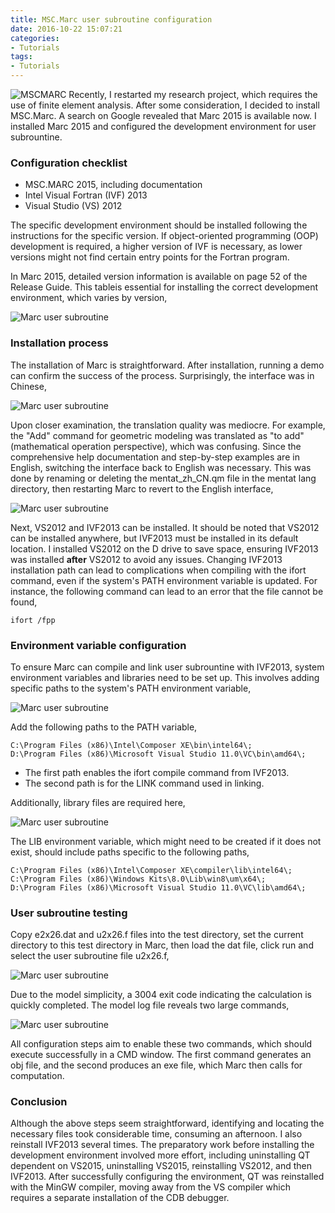 ```yaml
---
title: MSC.Marc user subroutine configuration
date: 2016-10-22 15:07:21
categories:
- Tutorials
tags:
- Tutorials
---
```


![MSCMARC](/uploads/images/0000/MSCMARC.jpg)
Recently, I restarted my research project, which requires the use of finite element analysis. After some consideration, I decided to install MSC.Marc. A search on Google revealed that Marc 2015 is available now. I installed Marc 2015 and configured the development environment for user subrountine.

<!-- more -->

### Configuration checklist

- MSC.MARC 2015, including documentation
- Intel Visual Fortran (IVF) 2013
- Visual Studio (VS) 2012

The specific development environment should be installed following the instructions for the specific version. If object-oriented programming (OOP) development is required, a higher version of IVF is necessary, as lower versions might not find certain entry points for the Fortran program.

In Marc 2015, detailed version information is available on page 52 of the Release Guide. This tableis essential for installing the correct development environment, which varies by version,

![Marc user subroutine](/uploads/images/2016/MarcUserSubroutineConfig1.png)

### Installation process

The installation of Marc is straightforward. After installation, running a demo can confirm the success of the process. Surprisingly, the interface was in Chinese,

![Marc user subroutine](/uploads/images/2016/MarcUserSubroutineConfig2.png)

Upon closer examination, the translation quality was mediocre. For example, the "Add" command for geometric modeling was translated as "to add" (mathematical operation perspective), which was confusing. Since the comprehensive help documentation and step-by-step examples are in English, switching the interface back to English was necessary. This was done by renaming or deleting the mentat_zh_CN.qm file in the mentat lang directory, then restarting Marc to revert to the English interface,

![Marc user subroutine](/uploads/images/2016/MarcUserSubroutineConfig3.png)

Next, VS2012 and IVF2013 can be installed. It should be noted that VS2012 can be installed anywhere, but IVF2013 must be installed in its default location. I installed VS2012 on the D drive to save space, ensuring IVF2013 was installed **after** VS2012 to avoid any issues. Changing IVF2013 installation path can lead to complications when compiling with the ifort command, even if the system's PATH environment variable is updated. For instance, the following command can lead to an error that the file cannot be found,

```
ifort /fpp
```

### Environment variable configuration

To ensure Marc can compile and link user subrountine with IVF2013, system environment variables and libraries need to be set up. This involves adding specific paths to the system's PATH environment variable,

![Marc user subroutine](/uploads/images/2016/MarcUserSubroutineConfig4.png)

Add the following paths to the PATH variable,

```
C:\Program Files (x86)\Intel\Composer XE\bin\intel64\;
D:\Program Files (x86)\Microsoft Visual Studio 11.0\VC\bin\amd64\;
```

- The first path enables the ifort compile command from IVF2013.
- The second path is for the LINK command used in linking.

Additionally, library files are required here,

![Marc user subroutine](/uploads/images/2016/MarcUserSubroutineConfig5.png)

The LIB environment variable, which might need to be created if it does not exist, should include paths specific to the following paths,

```
C:\Program Files (x86)\Intel\Composer XE\compiler\lib\intel64\;
C:\Program Files (x86)\Windows Kits\8.0\Lib\win8\um\x64\;
D:\Program Files (x86)\Microsoft Visual Studio 11.0\VC\lib\amd64\;
```

### User subroutine testing

Copy e2x26.dat and u2x26.f files into the test directory, set the current directory to this test directory in Marc, then load the dat file, click run and select the user subroutine file u2x26.f,

![Marc user subroutine](/uploads/images/2016/MarcUserSubroutineConfig6.png)

Due to the model simplicity, a 3004 exit code indicating the calculation is quickly completed. The model log file reveals two large commands,

![Marc user subroutine](/uploads/images/2016/MarcUserSubroutineConfig7.png)

All configuration steps aim to enable these two commands, which should execute successfully in a CMD window. The first command generates an obj file, and the second produces an exe file, which Marc then calls for computation.

### Conclusion

Although the above steps seem straightforward, identifying and locating the necessary files took considerable time, consuming an afternoon. I also reinstall IVF2013 several times. The preparatory work before installing the development environment involved more effort, including uninstalling QT dependent on VS2015, uninstalling VS2015, reinstalling VS2012, and then IVF2013. After successfully configuring the environment, QT was reinstalled with the MinGW compiler, moving away from the VS compiler which requires a separate installation of the CDB debugger.
